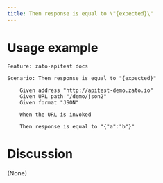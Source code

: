 ```yaml
---
title: Then response is equal to \"{expected}\"
---
```


Usage example
=============

    Feature: zato-apitest docs

    Scenario: Then response is equal to "{expected}"

        Given address "http://apitest-demo.zato.io"
        Given URL path "/demo/json2"
        Given format "JSON"

        When the URL is invoked

        Then response is equal to "{"a":"b"}"

Discussion
==========

(None)
